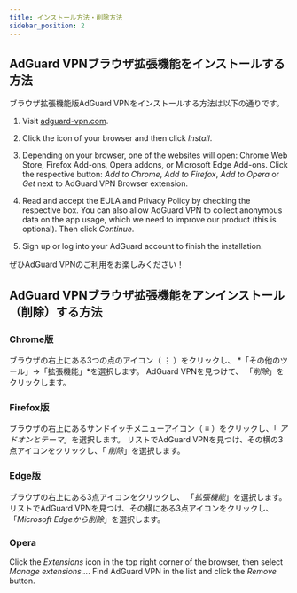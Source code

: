 ```yaml
---
title: インストール方法・削除方法
sidebar_position: 2
---
```


## AdGuard VPNブラウザ拡張機能をインストールする方法

ブラウザ拡張機能版AdGuard VPNをインストールする方法は以下の通りです。

1. Visit [adguard-vpn.com](https://adguard-vpn.com/browser-extension/overview.html).

2. Click the icon of your browser and then click *Install*.

3. Depending on your browser, one of the websites will open: Chrome Web Store, Firefox Add-ons, Opera addons, or Microsoft Edge Add-ons. Click the respective button: *Add to Chrome*, *Add to Firefox*, *Add to Opera* or *Get* next to AdGuard VPN Browser extension.

4. Read and accept the EULA and Privacy Policy by checking the respective box. You can also allow AdGuard VPN to collect anonymous data on the app usage, which we need to improve our product (this is optional). Then click *Continue*.

5. Sign up or log into your AdGuard account to finish the installation.

ぜひAdGuard VPNのご利用をお楽しみください！

## AdGuard VPNブラウザ拡張機能をアンインストール（削除）する方法

### Chrome版

ブラウザの右上にある3つの点のアイコン（ ⋮ ）をクリックし、 *「その他のツール」→「拡張機能」*を選択します。 AdGuard VPNを見つけて、 「*削除*」をクリックします。

### Firefox版

ブラウザの右上にあるサンドイッチメニューアイコン（ ≡ ）をクリックし、「 *アドオンとテーマ*」を選択します。 リストでAdGuard VPNを見つけ、その横の3点アイコンをクリックし、「 *削除*」を選択します。

### Edge版

ブラウザの右上にある3点アイコンをクリックし、 「*拡張機能*」を選択します。 リストでAdGuard VPNを見つけ、その横にある3点アイコンをクリックし、 「*Microsoft Edgeから削除*」を選択します。

### Opera

Click the *Extensions* icon in the top right corner of the browser, then select *Manage extensions...*. Find AdGuard VPN in the list and click the *Remove* button.
